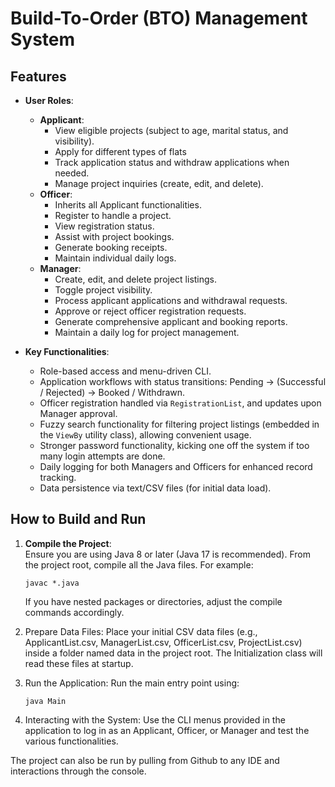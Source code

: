 # Build-To-Order (BTO) Management System

## Features

- **User Roles**:
  - **Applicant**:  
    - View eligible projects (subject to age, marital status, and visibility).  
    - Apply for different types of flats 
    - Track application status and withdraw applications when needed.  
    - Manage project inquiries (create, edit, and delete).
  - **Officer**:
    - Inherits all Applicant functionalities.
    - Register to handle a project.
    - View registration status.
    - Assist with project bookings.
    - Generate booking receipts.
    - Maintain individual daily logs.
  - **Manager**:
    - Create, edit, and delete project listings.
    - Toggle project visibility.
    - Process applicant applications and withdrawal requests.
    - Approve or reject officer registration requests.
    - Generate comprehensive applicant and booking reports.
    - Maintain a daily log for project management.

- **Key Functionalities**:
  - Role-based access and menu-driven CLI.
  - Application workflows with status transitions: Pending → (Successful / Rejected) → Booked / Withdrawn.
  - Officer registration handled via `RegistrationList`, and updates upon Manager approval.
  - Fuzzy search functionality for filtering project listings (embedded in the `ViewBy` utility class), allowing convenient usage.
  - Stronger password functionality, kicking one off the system if too many login attempts are done. 
  - Daily logging for both Managers and Officers for enhanced record tracking.
  - Data persistence via text/CSV files (for initial data load).

## How to Build and Run
1. **Compile the Project**:  
   Ensure you are using Java 8 or later (Java 17 is recommended). From the project root, compile all the Java files. For example:
   ```
   javac *.java
   ```

   If you have nested packages or directories, adjust the compile commands accordingly.

2. Prepare Data Files:
Place your initial CSV data files (e.g., ApplicantList.csv, ManagerList.csv, OfficerList.csv, ProjectList.csv) inside a folder named data in the project root. The Initialization class will read these files at startup.

3. Run the Application:
  Run the main entry point using:
    ```
    java Main
    ```
4. Interacting with the System:
Use the CLI menus provided in the application to log in as an Applicant, Officer, or Manager and test the various functionalities.

The project can also be run by pulling from Github to any IDE and interactions through the console. 


